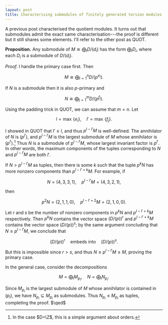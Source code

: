 ```yaml
---
layout: post
title: Characterising submodules of finitely generated torsion modules over a PID
---
```


A previous post characterised the quotient modules. It turns out that
submodules admit the exact same characterisation---the proof is
different but it still shares some elements. I'll refer to the other
post as QUOT.

**Proposition.** Any submodule of $M\cong \bigoplus_i D/(d_i)$ has the
  form $\bigoplus_i D_i$, where each $D_i$ is a submodule of
  $D/(d_i)$.

*Proof.* I handle the primary case first. Then

$$M\cong \bigoplus_{i=1}^n D/(p^{e_i}).$$

If $N$ is a submodule then it is also $p$-primary and

$$N\cong \bigoplus_{j=1}^m D/(p^{f_j}).$$

Using the padding trick in QUOT, we can assume that $m=n$. Let

$$l=\max\,\{e_i\},\quad l'=\max\,\{f_j\}.$$

I showed in QUOT that $l'\le l$, and thus $p^{l-l'}M$ is
well-defined. The annihilator of $N$ is $(p^{l'})$, and $p^{l-l'}M$ is
the largest submodule of $M$ whose annihilator is $(p^{l'})$.[^1] Thus
$N$ is a submodule of $p^{l-l'}M$, whose largest invariant factor is
$p^{l'}$. In other words, the maximum components of the tuples
corresponding to $N$ and $p^{l-l'}M$ are both $l'$.

If $N>p^{l-l'}M$ as tuples, then there is some $k$ such that the tuple
$p^kN$ has more nonzero components than $p^{l-l'+k}M$. For example, if

$$N = (4,3,3,1),\quad p^{l-l'}M = (4,3,2,1),$$

then

$$p^2N = (2,1,1,0),\quad p^{l-l'+2}M = (2,1,0,0).$$

Let $r$ and $s$ be the number of nonzero components in $p^kN$ and
$p^{l-l'+k}M$ respectively. Then $p^kN$ contains the vector space
$\bigl(D/(p)\bigr)^r$ and $p^{l-l'+k}M$ contains the vector space
$\bigl(D/(p)\bigr)^s$; by the same argument concluding that $N\le
p^{l-l'}M$, we conclude that

$$\bigl(D/(p)\bigr)^r \quad\text{embeds into}\quad \bigl(D/(p)\bigr)^s.$$

But this is impossible since $r>s$, and thus $N\le p^{l-l'}M\le M$,
proving the primary case.

In the general case, consider the decompositions

$$M = \bigoplus_i M_{p_i},\quad N = \bigoplus_i N_{p_i}.$$

Since $M_{p_i}$ is the largest submodule of $M$ whose annihilator is
contained in $(p_i)$, we have $N_{p_i}\subseteq M_{p_i}$ as
submodules. Thus $N_{p_i}\le M_{p_i}$ as tuples, completing the
proof. $\qed$

[^1]: In the case $D=\Z$, this is a simple argument about orders.